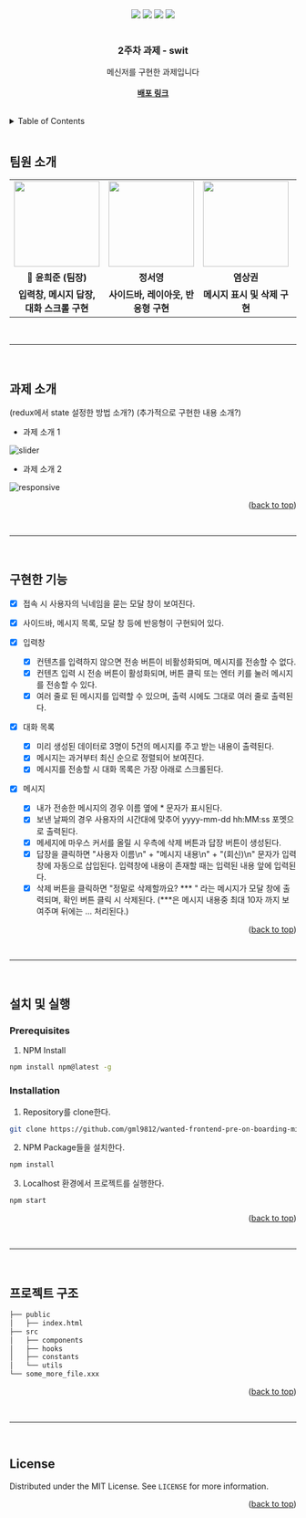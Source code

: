 <div id="top"></div>

<div align='center'>
  <img src="https://img.shields.io/badge/JavaScript-F7DF1E?style=for-the-badge&logo=javascript&logoColor=black"/>
  <img src="https://img.shields.io/badge/React-61DAFB?style=for-the-badge&logo=React&logoColor=blue"/>
  <img src="https://img.shields.io/badge/typescript-%23007ACC.svg?style=for-the-badge&logo=typescript&logoColor=white" />
<img src="https://img.shields.io/badge/redux-%23593d88.svg?style=for-the-badge&logo=redux&logoColor=white" />
</div>

<br />

<div align="center">
  <h3 align="center">2주차 과제 - swit</h3>
  <p align="center">
    메신저를 구현한 과제입니다
    <br />
    <br />
    <a href="https://romantic-agnesi-c249b7.netlify.app/"><strong>배포 링크</strong></a>
  </p>
</div>

<br>

<details>
  <summary>Table of Contents</summary>
  <ol>
    <li><a href="#팀원-소개">팀원 소개</a></li>
    <li><a href="#과제-소개">과제 소개</a></li>
    <li><a href="#구현한-기능">구현한 기능</a></li>
    <li>
      <a href="#설치-및-실행">설치 및 실행
      <ul>
        <li><a href="#prerequisites">Prerequisites</a></li>
        <li><a href="#installation">Installation</a></li>
      </ul>
    </li>
    <li><a href="#프로젝트-구조">프로젝트 구조</a></li>
    <li><a href="#license">License</a></li>
  </ol>
</details>

<br>

## 팀원 소개

<table align="center">
  <tr>
    <td align="center"><a href="https://github.com/gml9812"><img src="https://avatars.githubusercontent.com/u/28294925?v=4" width="150px" /></a></td>
    <td align="center"><a href="https://github.com/seoysauce"><img src="https://avatars.githubusercontent.com/u/65898861?v=4" width="150px" /></a></td>
    <td align="center"><a href="https://github.com/Yummy-sk"><img src="https://avatars.githubusercontent.com/u/60822846?v=4" width="150px" /></a></td>
    <td align="center"><a href="https://github.com/jambottle"><img src="https://avatars.githubusercontent.com/u/72926450?v=4" width="150px" /></a></td>
  </tr>
  <tr>
    <td align="center"><b>👑 윤희준 (팀장)</b></td>
    <td align="center"><b>정서영</b></td>
    <td align="center"><b>염상권</b></td>
    <td align="center"><b>김재원</b></td>
  </tr>
  <tr>
    <td align="center"><b>입력창, 메시지 답장, 대화 스크롤 구현</b></td>
    <td align="center"><b>사이드바, 레이아웃, 반응형 구현</b></td>
    <td align="center"><b>메시지 표시 및 삭제 구현</b></td>
    <td align="center"><b>FE Developer</b></td>
  </tr>
</table>

<br>
<hr>
<br>

## 과제 소개

(redux에서 state 설정한 방법 소개?)
(추가적으로 구현한 내용 소개?)

- 과제 소개 1

![slider](https://user-images.githubusercontent.com/28294925/150082839-44f592e6-bdaa-4081-9281-12075b2c60d0.gif)

- 과제 소개 2

![responsive](https://user-images.githubusercontent.com/28294925/150082899-efbb1c3d-fd02-4134-8948-05d14bcb28de.gif)

<p align="right">(<a href="#top">back to top</a>)</p>

<br>
<hr>
<br>

## 구현한 기능
- [x] 접속 시 사용자의 닉네임을 묻는 모달 창이 보여진다.
- [x] 사이드바, 메시지 목록, 모달 창 등에 반응형이 구현되어 있다. 

- [x] 입력창
  - [x] 컨텐츠를 입력하지 않으면 전송 버튼이 비활성화되며, 메시지를 전송할 수 없다.
  - [x] 컨텐츠 입력 시 전송 버튼이 활성화되며, 버튼 클릭 또는 엔터 키를 눌러 메시지를 전송할 수 있다.
  - [x] 여러 줄로 된 메시지를 입력할 수 있으며, 출력 시에도 그대로 여러 줄로 출력된다.
 
- [x] 대화 목록
  - [x] 미리 생성된 데이터로 3명이 5건의 메시지를 주고 받는 내용이 출력된다. 
  - [x] 메시지는 과거부터 최신 순으로 정렬되어 보여진다.
  - [x] 메시지를 전송할 시 대화 목록은 가장 아래로 스크롤된다. 
 
- [x] 메시지
  - [x] 내가 전송한 메시지의 경우 이름 옆에 * 문자가 표시된다.
  - [x] 보낸 날짜의 경우 사용자의 시간대에 맞추어 yyyy-mm-dd hh:MM:ss 포멧으로 출력된다.
  - [x] 메세지에 마우스 커서를 올릴 시 우측에 삭제 버튼과 답장 버튼이 생성된다.
  - [x] 답장을 클릭하면 "사용자 이름\n" + "메시지 내용\n" + "(회신)\n" 문자가 입력창에 자동으로 삽입된다. 입력창에 내용이 존재할 때는 입력된 내용 앞에 입력된다.
  - [x] 삭제 버튼을 클릭하면 "정말로 삭제할까요? *** " 라는 메시지가 모달 창에 출력되며, 확인 버튼 클릭 시 삭제된다. (***은 메시지 내용중 최대 10자 까지 보여주며 뒤에는 ... 처리된다.)

<p align="right">(<a href="#top">back to top</a>)</p>

<br>
<hr>
<br>

## 설치 및 실행

### Prerequisites

1. NPM Install

  ```sh
  npm install npm@latest -g
  ```

### Installation

1. Repository를 clone한다.

  ```sh
  git clone https://github.com/gml9812/wanted-frontend-pre-on-boarding-mission.git
  ```

2. NPM Package들을 설치한다.

  ```sh
  npm install
  ```

3. Localhost 환경에서 프로젝트를 실행한다.

  ```sh
  npm start
  ```

<p align="right">(<a href="#top">back to top</a>)</p>

<br>
<hr>
<br>

## 프로젝트 구조

```bash
├── public
│   ├── index.html
├── src
│   ├── components
│   ├── hooks
│   ├── constants
│   └── utils
└── some_more_file.xxx
```

<p align="right">(<a href="#top">back to top</a>)</p>

<br>
<hr>
<br>

## License

Distributed under the MIT License. See `LICENSE` for more information.

<p align="right">(<a href="#top">back to top</a>)</p>
